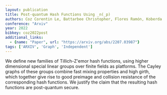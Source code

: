 ```yaml
---
layout: publication
title: Post-quantum Hash Functions Using _n(_p)
authors: Coz Corentin Le, Battarbee Christopher, Flores Ramón, Koberda Thomas, Kahrobaei Delaram
conference: "Arxiv"
year: 2022
bibkey: coz2022post
additional_links:
  - {name: "Paper", url: "https://arxiv.org/abs/2207.03987"}
tags: ['ARXIV', 'Graph', 'Independent']
---
```

<p>We define new families of Tillich-Z'emor hash functions, using higher
dimensional special linear groups over finite fields as platforms. The
Cayley graphs of these groups combine fast mixing properties and high
girth, which together give rise to good preimage and collision
resistance of the corresponding hash functions. We justify the claim
that the resulting hash functions are post-quantum secure.</p>

